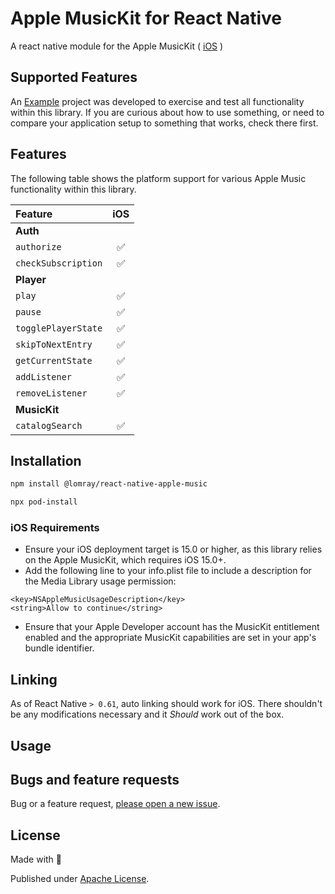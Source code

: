 # Apple MusicKit for React Native

A react native module for the Apple MusicKit ( [iOS](https://developer.apple.com/musickit/) )

## Supported Features

An [Example](./example) project was developed to exercise and test all functionality within this library. If you are curious about how to use something, or need to compare your application setup to something that works, check there first.

## Features

The following table shows the platform support for various Apple Music functionality within this library.

| Feature                      | iOS |
| :--------------------------- | :-: |
| **Auth**           |
| `authorize`                  | ✅  |
| `checkSubscription`          | ✅  |
| **Player**                   |
| `play`                       | ✅  |
| `pause`                      | ✅  |
| `togglePlayerState`          | ✅  |
| `skipToNextEntry`            | ✅  |
| `getCurrentState`            | ✅  |
| `addListener`                | ✅  |
| `removeListener`             | ✅  |
| **MusicKit**                 |
| `catalogSearch`              | ✅  |

## Installation

```sh
npm install @lomray/react-native-apple-music
```
```sh
npx pod-install
```

### iOS Requirements
- Ensure your iOS deployment target is 15.0 or higher, as this library relies on the Apple MusicKit, which requires iOS 15.0+.
- Add the following line to your info.plist file to include a description for the Media Library usage permission:
```
<key>NSAppleMusicUsageDescription</key>
<string>Allow to continue</string>
```
- Ensure that your Apple Developer account has the MusicKit entitlement enabled and the appropriate MusicKit capabilities are set in your app's bundle identifier.

## Linking

As of React Native `> 0.61`, auto linking should work for iOS. There shouldn't be any modifications necessary and it _Should_ work out of the box.

## Usage


## Bugs and feature requests

Bug or a feature request, [please open a new issue](https://github.com/Lomray-Software/vite-ssr-boost/issues/new).

## License
Made with 💚

Published under [Apache License](./LICENSE).
